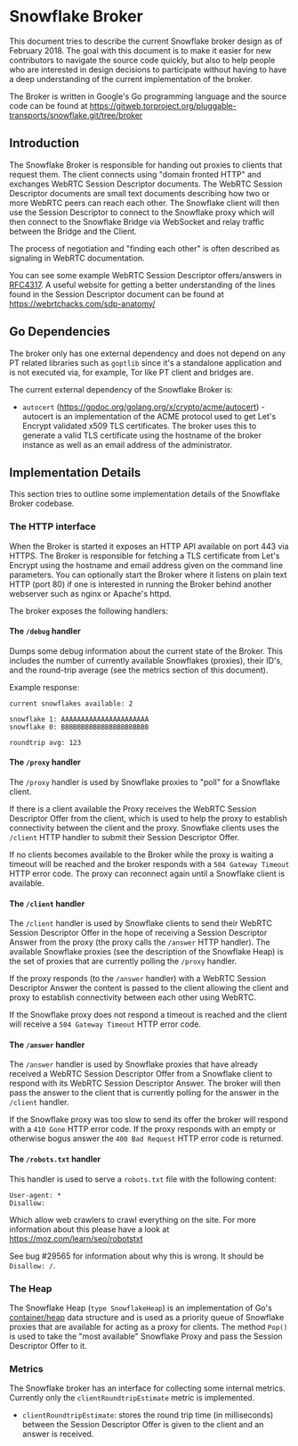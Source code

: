 # Snowflake Broker

This document tries to describe the current Snowflake broker design as of
February 2018. The goal with this document is to make it easier for new
contributors to navigate the source code quickly, but also to help people who
are interested in design decisions to participate without having to have a deep
understanding of the current implementation of the broker.

The Broker is written in Google's Go programming language and the source code
can be found at https://gitweb.torproject.org/pluggable-transports/snowflake.git/tree/broker

## Introduction

The Snowflake Broker is responsible for handing out proxies to clients that
request them. The client connects using "domain fronted HTTP" and
exchanges WebRTC Session Descriptor documents. The WebRTC Session Descriptor
documents are small text documents describing how two or more WebRTC peers can
reach each other. The Snowflake client will then use the Session Descriptor to
connect to the Snowflake proxy which will then connect to the Snowflake Bridge
via WebSocket and relay traffic between the Bridge and the Client.

The process of negotiation and "finding each other" is often described as
signaling in WebRTC documentation.

You can see some example WebRTC Session Descriptor offers/answers in
[RFC4317](https://www.rfc-editor.org/rfc/rfc4317.txt). A useful website for
getting a better understanding of the lines found in the Session Descriptor
document can be found at https://webrtchacks.com/sdp-anatomy/

## Go Dependencies

The broker only has one external dependency and does not depend on any PT
related libraries such as `goptlib` since it's a standalone application and is
not executed via, for example, Tor like PT client and bridges are.

The current external dependency of the Snowflake Broker is:

- `autocert` (https://godoc.org/golang.org/x/crypto/acme/autocert) - autocert
  is an implementation of the ACME protocol used to get Let's Encrypt validated
  x509 TLS certificates. The broker uses this to generate a valid TLS certificate
  using the hostname of the broker instance as well as an email address of the
  administrator.



## Implementation Details

This section tries to outline some implementation details of the Snowflake
Broker codebase.

### The HTTP interface

When the Broker is started it exposes an HTTP API available on port 443 via
HTTPS. The Broker is responsible for fetching a TLS certificate from Let's
Encrypt using the hostname and email address given on the command line
parameters. You can optionally start the Broker where it listens on plain text
HTTP (port 80) if one is interested in running the Broker behind another
webserver such as nginx or Apache's httpd.

The broker exposes the following handlers:

#### The `/debug` handler

Dumps some debug information about the current state of the Broker. This
includes the number of currently available Snowflakes (proxies), their ID's,
and the round-trip average (see the metrics section of this document).

Example response:

    current snowflakes available: 2

    snowflake 1: AAAAAAAAAAAAAAAAAAAAAA
    snowflake 0: BBBBBBBBBBBBBBBBBBBBBB

    roundtrip avg: 123

#### The `/proxy` handler

The `/proxy` handler is used by Snowflake proxies to "poll" for a Snowflake
client. 

If there is a client available the Proxy receives the WebRTC Session Descriptor
Offer from the client, which is used to help the proxy to establish
connectivity between the client and the proxy. Snowflake clients uses the
`/client` HTTP handler to submit their Session Descriptor Offer.

If no clients becomes available to the Broker while the proxy is waiting a
timeout will be reached and the broker responds with a `504 Gateway Timeout`
HTTP error code. The proxy can reconnect again until a Snowflake client is
available.

#### The `/client` handler

The `/client` handler is used by Snowflake clients to send their WebRTC Session
Descriptor Offer in the hope of receiving a Session Descriptor Answer from the
proxy (the proxy calls the `/answer` HTTP handler). The available Snowflake
proxies (see the description of the Snowflake Heap) is the set of proxies that
are currently polling the `/proxy` handler.

If the proxy responds (to the `/answer` handler) with a WebRTC Session
Descriptor Answer the content is passed to the client allowing the client and
proxy to establish connectivity between each other using WebRTC.

If the Snowflake proxy does not respond a timeout is reached and the client
will receive a `504 Gateway Timeout` HTTP error code.

#### The `/answer` handler

The `/answer` handler is used by Snowflake proxies that have already received a
WebRTC Session Descriptor Offer from a Snowflake client to respond with its
WebRTC Session Descriptor Answer. The broker will then pass the answer to the
client that is currently polling for the answer in the `/client` handler.

If the Snowflake proxy was too slow to send its offer the broker will respond
with a `410 Gone` HTTP error code. If the proxy responds with an empty or
otherwise bogus answer the `400 Bad Request` HTTP error code is returned.

#### The `/robots.txt` handler

This handler is used to serve a `robots.txt` file with the following content:

    User-agent: *
    Disallow:

Which allow web crawlers to crawl everything on the site. For more information
about this please have a look at https://moz.com/learn/seo/robotstxt

See bug #29565 for information about why this is wrong. It should be `Disallow:
/`.

### The Heap

The Snowflake Heap (`type SnowflakeHeap`) is an implementation of Go's
[container/heap](https://golang.org/pkg/container/heap/) data structure and is
used as a priority queue of Snowflake proxies that are available for acting as
a proxy for clients. The method `Pop()` is used to take the "most available"
Snowflake Proxy and pass the Session Descriptor Offer to it.

### Metrics

The Snowflake broker has an interface for collecting some internal metrics.
Currently only the `clientRoundtripEstimate` metric is implemented.

- `clientRoundtripEstimate`: stores the round trip time (in milliseconds)
  between the Session Descriptor Offer is given to the client and an answer is
  received.

